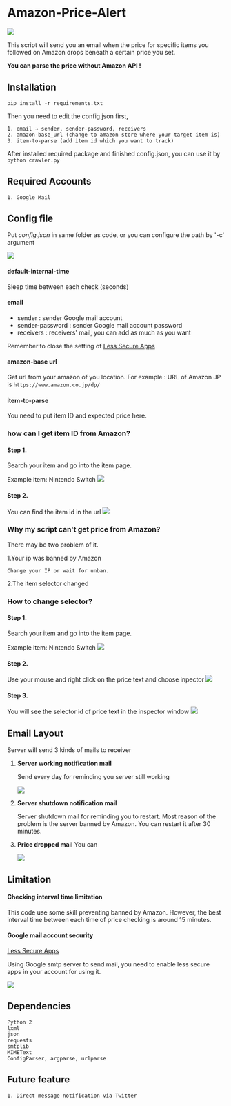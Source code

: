 # Amazon-Price-Alert

![](./images/icon.png)

This script will send you an email when the price for specific items you followed on Amazon drops beneath a certain price you set.


**You can parse the price without Amazon API !**





## Installation
`pip install -r requirements.txt`

Then you need to edit the config.json first,

	1. email → sender, sender-password, receivers
	2. amazon-base_url (change to amazon store where your target item is)
	3. item-to-parse (add item id which you want to track)


After installed required package and finished config.json, you can use it by
`python crawler.py`

## Required Accounts
```text
1. Google Mail
```
## Config file
Put *config.json* in same folder as code, or you can configure the path by '-c' argument

![](./images/json.png)

#### default-internal-time
Sleep time between each check (seconds)

#### email
- sender : sender Google mail account
- sender-password : sender Google mail account password 
- receivers : receivers' mail, you can add as much as you want
 
Remember to close the setting of [Less Secure Apps](https://www.google.com/settings/security/lesssecureapps)


#### amazon-base url
Get url from your amazon of you location. For example : URL of Amazon JP is `https://www.amazon.co.jp/dp/`
 

#### item-to-parse
You need to put item ID and expected price here.


### how can I get item ID from Amazon?
#### Step 1.
Search your item and go into the item page.

Example item: Nintendo Switch
![](./images/st1.png)
#### Step 2.
You can find the item id in the url
![](./images/st4.png)

### Why my script can't get price from Amazon?
There may be two problem of it.

1.Your ip was banned by Amazon

	Change your IP or wait for unban.


2.The item selector changed


### How to change selector? 
#### Step 1.
Search your item and go into the item page.

Example item: Nintendo Switch
![](./images/st1.png)
#### Step 2.
Use your mouse and right click on the price text and choose inpector
![](./images/st2.png)
#### Step 3.
You will see the selector id of price text in the inspector window
![](./images/st3.png)
## Email Layout
Server will send 3 kinds of mails to receiver

1. **Server working notification mail**
	
	Send every day for reminding you server still working
	
	![](./images/mail-2.png)
2. **Server shutdown notification mail**
	
	Server shutdown mail for reminding you to restart. Most reason of the problem is the server banned by Amazon. You can restart it after 30 minutes.
	
2. **Price dropped mail**
	You can 
	
	![](./images/mail-3.png)
	

## Limitation
#### Checking interval time limitation
This code use some skill preventing banned by Amazon. However, the best interval time between each time of price checking is around 15 minutes.

#### Google mail account security
[Less Secure Apps](https://www.google.com/settings/security/lesssecureapps)

Using Google smtp server to send mail, you need to enable less secure apps in your account for using it.

![](./images/lesssecure.png)
## Dependencies
```text
Python 2
lxml
json
requests
smtplib
MIMEText
ConfigParser, argparse, urlparse
```

## Future feature
```text
1. Direct message notification via Twitter
```